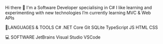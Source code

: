 Hi there 👋
I'm a Software Developer specialising in C#
I like learning and experimenting with new technologies
I’m currently learning MVC & Web APIs

🔷LANGUAGES & TOOLS
 C#      .NET Core      Git      SQLite      TypeScript      JS      HTML      CSS

💻 SOFTWARE
JetBrains      Visual Studio      VSCode
